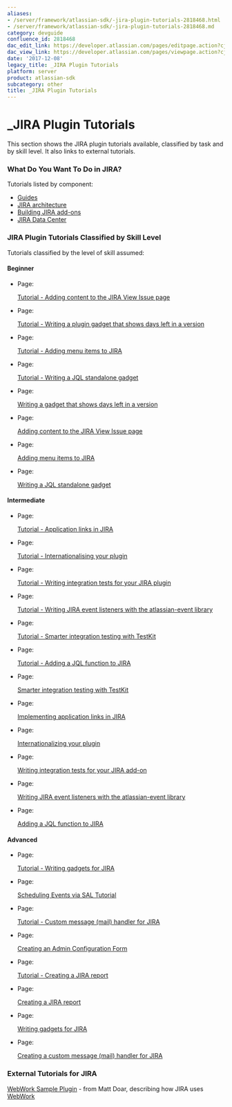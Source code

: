 ```yaml
---
aliases:
- /server/framework/atlassian-sdk/-jira-plugin-tutorials-2818468.html
- /server/framework/atlassian-sdk/-jira-plugin-tutorials-2818468.md
category: devguide
confluence_id: 2818468
dac_edit_link: https://developer.atlassian.com/pages/editpage.action?cjm=wozere&pageId=2818468
dac_view_link: https://developer.atlassian.com/pages/viewpage.action?cjm=wozere&pageId=2818468
date: '2017-12-08'
legacy_title: _JIRA Plugin Tutorials
platform: server
product: atlassian-sdk
subcategory: other
title: _JIRA Plugin Tutorials
---
```

# \_JIRA Plugin Tutorials

This section shows the JIRA plugin tutorials available, classified by task and by skill level. It also links to external tutorials.

### What Do You Want To Do in JIRA?

Tutorials listed by component:

-   [Guides](https://developer.atlassian.com/display/JIRADEV/Guides)
-   [JIRA architecture](https://developer.atlassian.com/display/JIRADEV/JIRA+architecture)
-   [Building JIRA add-ons](https://developer.atlassian.com/display/JIRADEV/Building+JIRA+add-ons)
-   [JIRA Data Center](https://developer.atlassian.com/display/JIRADEV/JIRA+Data+Center)

### JIRA Plugin Tutorials Classified by Skill Level

Tutorials classified by the level of skill assumed:

#### Beginner

-   Page:

    [Tutorial - Adding content to the JIRA View Issue page](https://developer.atlassian.com/display/JIRADEV/Tutorial+-+Adding+content+to+the+JIRA+View+Issue+page)

-   Page:

    [Tutorial - Writing a plugin gadget that shows days left in a version](https://developer.atlassian.com/display/JIRADEV/Tutorial+-+Writing+a+plugin+gadget+that+shows+days+left+in+a+version)

-   Page:

    [Tutorial - Adding menu items to JIRA](https://developer.atlassian.com/display/JIRADEV/Tutorial+-+Adding+menu+items+to+JIRA)

-   Page:

    [Tutorial - Writing a JQL standalone gadget](https://developer.atlassian.com/display/JIRADEV/Tutorial+-+Writing+a+JQL+standalone+gadget)

-   Page:

    [Writing a gadget that shows days left in a version](/display/JIRASERVER/Writing+a+gadget+that+shows+days+left+in+a+version)

-   Page:

    [Adding content to the JIRA View Issue page](/display/JIRASERVER/Adding+content+to+the+JIRA+View+Issue+page)

-   Page:

    [Adding menu items to JIRA](/display/JIRASERVER/Adding+menu+items+to+JIRA)

-   Page:

    [Writing a JQL standalone gadget](/display/JIRASERVER/Writing+a+JQL+standalone+gadget)

#### Intermediate

-   Page:

    [Tutorial - Application links in JIRA](https://developer.atlassian.com/display/JIRADEV/Tutorial+-+Application+links+in+JIRA)

-   Page:

    [Tutorial - Internationalising your plugin](https://developer.atlassian.com/display/JIRADEV/Tutorial+-+Internationalising+your+plugin)

-   Page:

    [Tutorial - Writing integration tests for your JIRA plugin](https://developer.atlassian.com/display/JIRADEV/Tutorial+-+Writing+integration+tests+for+your+JIRA+plugin)

-   Page:

    [Tutorial - Writing JIRA event listeners with the atlassian-event library](https://developer.atlassian.com/display/JIRADEV/Tutorial+-+Writing+JIRA+event+listeners+with+the+atlassian-event+library)

-   Page:

    [Tutorial - Smarter integration testing with TestKit](https://developer.atlassian.com/display/JIRADEV/Tutorial+-+Smarter+integration+testing+with+TestKit)

-   Page:

    [Tutorial - Adding a JQL function to JIRA](https://developer.atlassian.com/display/JIRADEV/Tutorial+-+Adding+a+JQL+function+to+JIRA)

-   Page:

    [Smarter integration testing with TestKit](/display/JIRASERVER/Smarter+integration+testing+with+TestKit)

-   Page:

    [Implementing application links in JIRA](/display/JIRASERVER/Implementing+application+links+in+JIRA)

-   Page:

    [Internationalizing your plugin](/display/JIRASERVER/Internationalizing+your+plugin)

-   Page:

    [Writing integration tests for your JIRA add-on](/display/JIRASERVER/Writing+integration+tests+for+your+JIRA+add-on)

-   Page:

    [Writing JIRA event listeners with the atlassian-event library](/display/JIRASERVER/Writing+JIRA+event+listeners+with+the+atlassian-event+library)

-   Page:

    [Adding a JQL function to JIRA](/display/JIRASERVER/Adding+a+JQL+function+to+JIRA)

#### Advanced

-   Page:

    [Tutorial - Writing gadgets for JIRA](https://developer.atlassian.com/display/JIRADEV/Tutorial+-+Writing+gadgets+for+JIRA)

-   Page:

    [Scheduling Events via SAL Tutorial](/server/framework/atlassian-sdk/scheduling-events-via-sal-tutorial)

-   Page:

    [Tutorial - Custom message (mail) handler for JIRA](https://developer.atlassian.com/display/JIRADEV/Tutorial+-+Custom+message+%28mail%29+handler+for+JIRA)

-   Page:

    [Creating an Admin Configuration Form](/server/framework/atlassian-sdk/creating-an-admin-configuration-form)

-   Page:

    [Tutorial - Creating a JIRA report](https://developer.atlassian.com/display/JIRADEV/Tutorial+-+Creating+a+JIRA+report)

-   Page:

    [Creating a JIRA report](/display/JIRASERVER/Creating+a+JIRA+report)

-   Page:

    [Writing gadgets for JIRA](/display/JIRASERVER/Writing+gadgets+for+JIRA)

-   Page:

    [Creating a custom message (mail) handler for JIRA](/display/JIRASERVER/Creating+a+custom+message+%28mail%29+handler+for+JIRA)

### External Tutorials for JIRA

<a href="https://studio.plugins.atlassian.com/wiki/display/WSMPL/Webwork+Sample+Plugin" class="external-link">WebWork Sample Plugin</a> - from Matt Doar, describing how JIRA uses <a href="http://www.opensymphony.com/webwork/" class="external-link">WebWork</a>

